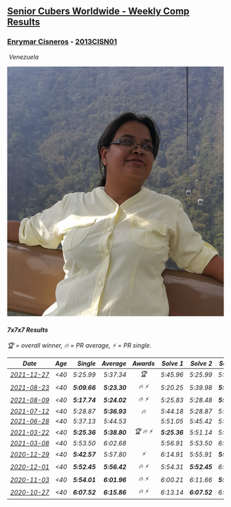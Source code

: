 <style>table {white-space: nowrap;}</style>
<link rel="stylesheet" type="text/css" href="/scw-comp/css/flags.css" />

## [Senior Cubers Worldwide - Weekly Comp Results](/scw-comp/results/)
### [Enrymar Cisneros](README.md) - [2013CISN01](https://www.worldcubeassociation.org/persons/2013CISN01?event=777)

<i class="flag flag-VE" />&nbsp;Venezuela

![Enrymar Cisneros](1530205432.jpg)

#### 7x7x7 Results

<span style="white-space: nowrap;">🏆 = overall winner</span>, <span style="white-space: nowrap;">🔥 = PR average</span>, <span style="white-space: nowrap;">⚡ = PR single</span>.

| Date | Age | Single | Average | Awards | Solve 1 | Solve 2 | Solve 3 | Video |
| :--: | :--: | --: | --: | :--: | --: | --: | --: | :-- |
| [2021-12-27](../../results/2021-12-27/777.md) | <40 | 5:25.99 | 5:37.34 | 🏆 | 5:45.96 | 5:25.99 | 5:40.08 | [Desktop](https://www.facebook.com/events/364077578855426/permalink/371890168074167) / [Mobile](https://m.facebook.com/events/364077578855426?view=permalink&id=371890168074167) |
| [2021-08-23](../../results/2021-08-23/777.md) | <40 | **5:09.66** | **5:23.30** | 🔥 ⚡ | 5:20.25 | 5:39.98 | **5:09.66** | [Desktop](https://www.facebook.com/events/1108693076205590/permalink/1117084018699829) / [Mobile](https://m.facebook.com/events/1108693076205590?view=permalink&id=1117084018699829) |
| [2021-08-09](../../results/2021-08-09/777.md) | <40 | **5:17.74** | **5:24.02** | 🔥 ⚡ | 5:25.83 | 5:28.48 | **5:17.74** | [Desktop](https://www.facebook.com/events/2863148610663733/permalink/2873053043006623) / [Mobile](https://m.facebook.com/events/2863148610663733?view=permalink&id=2873053043006623) |
| [2021-07-12](../../results/2021-07-12/777.md) | <40 | 5:28.87 | **5:36.93** | 🔥 | 5:44.18 | 5:28.87 | 5:37.74 | [Desktop](https://www.facebook.com/events/3019269651530977/permalink/3055920314532577) / [Mobile](https://m.facebook.com/events/3019269651530977?view=permalink&id=3055920314532577) |
| [2021-06-28](../../results/2021-06-28/777.md) | <40 | 5:37.13 | 5:44.53 |  | 5:51.05 | 5:45.42 | 5:37.13 | [Desktop](https://www.facebook.com/events/248738199926629/permalink/256329802500802) / [Mobile](https://m.facebook.com/events/248738199926629?view=permalink&id=256329802500802) |
| [2021-03-22](../../results/2021-03-22/777.md) | <40 | **5:25.36** | **5:38.80** | 🏆 🔥 ⚡ | **5:25.36** | 5:51.14 | 5:39.89 | [Desktop](https://www.facebook.com/events/2537500386546221/permalink/2547084078921185) / [Mobile](https://m.facebook.com/events/2537500386546221?view=permalink&id=2547084078921185) |
| [2021-03-08](../../results/2021-03-08/777.md) | <40 | 5:53.50 | 6:02.68 |  | 5:56.91 | 5:53.50 | 6:17.64 | [Desktop](https://www.facebook.com/events/161142189072151/permalink/167971461722557) / [Mobile](https://m.facebook.com/events/161142189072151?view=permalink&id=167971461722557) |
| [2020-12-29](../../results/2020-12-29/777.md) | <40 | **5:42.57** | 5:57.80 | ⚡ | 6:14.91 | 5:55.91 | **5:42.57** | [Desktop](https://www.facebook.com/events/1086076581855919/permalink/1089724451491132) / [Mobile](https://m.facebook.com/events/1086076581855919?view=permalink&id=1089724451491132) |
| [2020-12-01](../../results/2020-12-01/777.md) | <40 | **5:52.45** | **5:56.42** | 🔥 ⚡ | 5:54.31 | **5:52.45** | 6:02.51 | [Desktop](https://www.facebook.com/events/1067911153659963/permalink/1071572646627147) / [Mobile](https://m.facebook.com/events/1067911153659963?view=permalink&id=1071572646627147) |
| [2020-11-03](../../results/2020-11-03/777.md) | <40 | **5:54.01** | **6:01.96** | 🔥 ⚡ | 6:00.21 | 6:11.66 | **5:54.01** | [Desktop](https://www.facebook.com/events/391709741873523/permalink/397188897992274) / [Mobile](https://m.facebook.com/events/391709741873523?view=permalink&id=397188897992274) |
| [2020-10-27](../../results/2020-10-27/777.md) | <40 | **6:07.52** | **6:15.86** | 🔥 ⚡ | 6:13.14 | **6:07.52** | 6:26.91 | [Desktop](https://www.facebook.com/events/1621959871298390/permalink/1628775600616817) / [Mobile](https://m.facebook.com/events/1621959871298390?view=permalink&id=1628775600616817) |


<!-- Global site tag (gtag.js) - Google Analytics -->
<script async src="https://www.googletagmanager.com/gtag/js?id=UA-86348435-3"></script>
<script>window.dataLayer = window.dataLayer || []; function gtag() {dataLayer.push(arguments);} gtag('js', new Date()); gtag('config', 'UA-86348435-3');</script>
